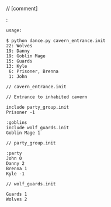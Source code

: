 // [comment]

:<label>
<name> <bonus>

```
usage:

$ python dance.py cavern_entrance.init
22: Wolves
19: Danny
19: Goblin Mage
15: Guards
13: Kyle
 6: Prisoner, Brenna
 1: John
 ```

```
// cavern_entrance.init

// Entrance to inhabited cavern

include party_group.init
Prisoner -1

:goblins
include wolf_guards.init
Goblin Mage 1
```

```
// party_group.init

:party
John 0
Danny 2
Brenna 1
Kyle -1
```

```
// wolf_guards.init

Guards 1
Wolves 2
```